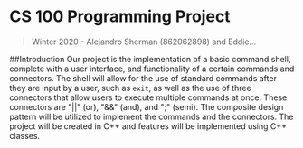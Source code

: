 # CS 100 Programming Project
> Winter 2020 - Alejandro Sherman (862062898) and Eddie...

##Introduction
Our project is the implementation of a basic command shell, complete with a user interface, and functionality of a certain commands and connectors. The shell will allow for the use of standard commands after they are input by a user, such as `exit`, as well as the use of three connectors that allow users to execute multiple commands at once. These connectors are "||" (or), "&&" (and), and ";" (semi). The composite design pattern will be utilized to implement the commands and the connectors. The project will be created in C++ and features will be implemented using C++ classes. 
